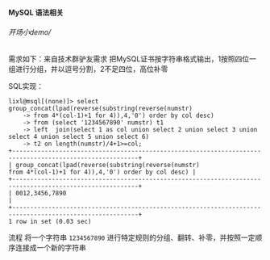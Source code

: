 #### MySQL 语法相关

###### 开场小demo/

 需求如下：来自技术群驴友需求 把MySQL证书按字符串格式输出，1按照四位一组进行分组，并以逗号分割，2不足四位，高位补零

 SQL实现：

```ABAP
lixl@msql[(none)]> select group_concat(lpad(reverse(substring(reverse(numstr)
    -> from 4*(col-1)+1 for 4)),4,'0') order by col desc)
    -> from (select '1234567890' numstr) t1
    -> left  join(select 1 as col union select 2 union select 3 union select 4 union select 5 union select 6)
    -> t2 on length(numstr)/4+1>=col;
+---------------------------------------------------------------------------------------------------------+
| group_concat(lpad(reverse(substring(reverse(numstr)
from 4*(col-1)+1 for 4)),4,'0') order by col desc) |
+---------------------------------------------------------------------------------------------------------+
| 0012,3456,7890                                                                                          |
+---------------------------------------------------------------------------------------------------------+
1 row in set (0.03 sec)
```

流程 将一个字符串 `1234567890` 进行特定规则的分组、翻转、补零，并按照一定顺序连接成一个新的字符串